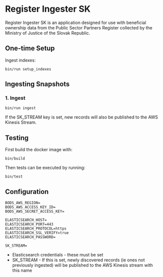# Register Ingester SK

Register Ingester SK is an application designed for use with beneficial ownership data from the Public Sector Partners Register collected by the Ministry of Justice of the Slovak Republic.

## One-time Setup

Ingest indexes:
```
bin/run setup_indexes
```

## Ingesting Snapshots

### 1. Ingest

```
bin/run ingest
```

If the SK_STREAM key is set, new records will also be published to the AWS Kinesis Stream.

## Testing

First build the docker image with:
```
bin/build
```
Then tests can be executed by running:
```
bin/test
```

## Configuration

```
BODS_AWS_REGION=
BODS_AWS_ACCESS_KEY_ID=
BODS_AWS_SECRET_ACCESS_KEY=

ELASTICSEARCH_HOST=
ELASTICSEARCH_PORT=443
ELASTICSEARCH_PROTOCOL=https
ELASTICSEARCH_SSL_VERIFY=true
ELASTICSEARCH_PASSWORD=

SK_STREAM=
```

- Elasticsearch credentials - these must be set
- SK_STREAM - If this is set, newly discovered records (ie ones not previously ingested) will be published to the AWS Kinesis stream with this name
